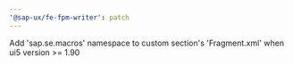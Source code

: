 ```yaml
---
'@sap-ux/fe-fpm-writer': patch
---
```


Add 'sap.se.macros' namespace to custom section's 'Fragment.xml' when ui5 version >= 1.90
